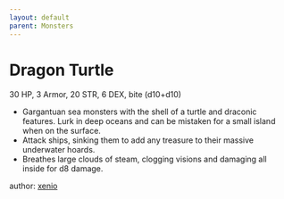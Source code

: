 ```yaml
---
layout: default
parent: Monsters
---
```

# Dragon Turtle
30 HP, 3 Armor, 20 STR, 6 DEX, bite (d10+d10)  
- Gargantuan sea monsters with the shell of a turtle and draconic features.   Lurk in deep oceans and can be mistaken for a small island when on the surface.  
- Attack ships, sinking them to add any treasure to their massive underwater hoards.  
- Breathes large clouds of steam, clogging visions and damaging all inside for d8 damage.  

author: [xenio](https://xenioinabottle.blogspot.com)
